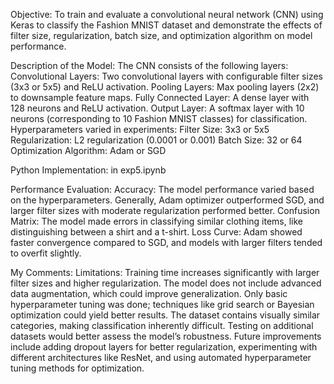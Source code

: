 Objective:
To train and evaluate a convolutional neural network (CNN) using Keras to classify the Fashion MNIST dataset and demonstrate the effects of filter size, regularization, batch size, and optimization algorithm on model performance.

Description of the Model:
The CNN consists of the following layers:
Convolutional Layers: Two convolutional layers with configurable filter sizes (3x3 or 5x5) and ReLU activation.
Pooling Layers: Max pooling layers (2x2) to downsample feature maps.
Fully Connected Layer: A dense layer with 128 neurons and ReLU activation.
Output Layer: A softmax layer with 10 neurons (corresponding to 10 Fashion MNIST classes) for classification.
Hyperparameters varied in experiments:
Filter Size: 3x3 or 5x5
Regularization: L2 regularization (0.0001 or 0.001)
Batch Size: 32 or 64
Optimization Algorithm: Adam or SGD

Python Implementation:
in exp5.ipynb

Performance Evaluation:
Accuracy: The model performance varied based on the hyperparameters. Generally, Adam optimizer outperformed SGD, and larger filter sizes with moderate regularization performed better.
Confusion Matrix: The model made errors in classifying similar clothing items, like distinguishing between a shirt and a t-shirt.
Loss Curve: Adam showed faster convergence compared to SGD, and models with larger filters tended to overfit slightly.

My Comments:
Limitations:
Training time increases significantly with larger filter sizes and higher regularization.
The model does not include advanced data augmentation, which could improve generalization.
Only basic hyperparameter tuning was done; techniques like grid search or Bayesian optimization could yield better results.
The dataset contains visually similar categories, making classification inherently difficult.
Testing on additional datasets would better assess the model’s robustness.
Future improvements include adding dropout layers for better regularization, experimenting with different architectures like ResNet, and using automated hyperparameter tuning methods for optimization.
